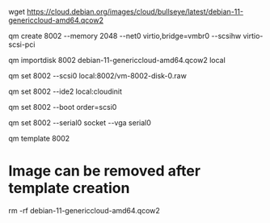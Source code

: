 wget https://cloud.debian.org/images/cloud/bullseye/latest/debian-11-genericcloud-amd64.qcow2

qm create 8002 --memory 2048 --net0 virtio,bridge=vmbr0 --scsihw virtio-scsi-pci

qm importdisk 8002 debian-11-genericcloud-amd64.qcow2 local

qm set 8002 --scsi0 local:8002/vm-8002-disk-0.raw

qm set 8002 --ide2 local:cloudinit

qm set 8002 --boot order=scsi0

qm set 8002 --serial0 socket --vga serial0

qm template 8002

# Image can be removed after template creation
rm -rf debian-11-genericcloud-amd64.qcow2

